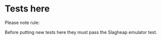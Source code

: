 # Tests here

Please note rule:

Before putting new tests here they must pass the Slagheap emulator test.
